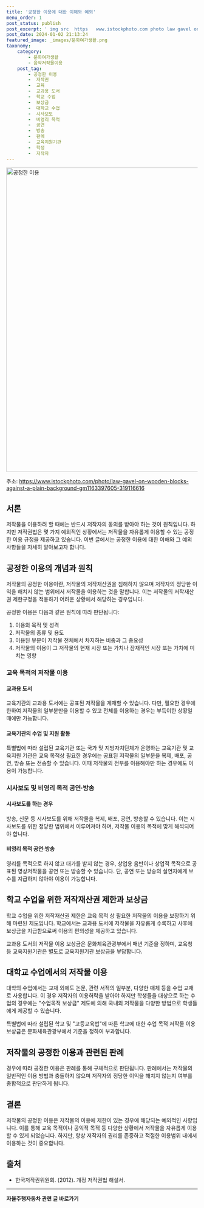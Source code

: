 ```yaml
---
title: '공정한 이용에 대한 이해와 예외'
menu_order: 1
post_status: publish
post_excerpt: ' img src  https   www.istockphoto.com photo law gavel on wooden blocks against a plain background gm1163397605 319116616  alt  공정한 이용  width  800   '
post_date: 2024-01-02 21:13:24
featured_image: _images/문화여가생활.png
taxonomy:
    category:
        - 문화여가생활
        - 음악저작물이용
    post_tag:
        - 공정한 이용
        -  저작권
        -  교육
        -  교과용 도서
        -  학교 수업
        -  보상금
        -  대학교 수업
        -  시사보도
        -  비영리 목적
        -  공연
        -  방송
        -  판례
        -  교육지원기관
        -  학생
        -  저작자
---
```



<img src="https://www.istockphoto.com/photo/law-gavel-on-wooden-blocks-against-a-plain-background-gm1163397605-319116616" alt="공정한 이용" width="800"/>

주소: https://www.istockphoto.com/photo/law-gavel-on-wooden-blocks-against-a-plain-background-gm1163397605-319116616

## 서론
저작물을 이용하려 할 때에는 반드시 저작자의 동의를 받아야 하는 것이 원칙입니다. 하지만 저작권법은 몇 가지 예외적인 상황에서는 저작물을 자유롭게 이용할 수 있는 공정한 이용 규정을 제공하고 있습니다. 이번 글에서는 공정한 이용에 대한 이해와 그 예외 사항들을 자세히 알아보고자 합니다.

## 공정한 이용의 개념과 원칙
저작물의 공정한 이용이란, 저작물의 저작재산권을 침해하지 않으며 저작자의 정당한 이익을 해치지 않는 범위에서 저작물을 이용하는 것을 말합니다. 이는 저작물의 저작재산권 제한규정을 적용하기 어려운 상황에서 해당하는 경우입니다.

공정한 이용은 다음과 같은 원칙에 따라 판단됩니다:

1. 이용의 목적 및 성격
2. 저작물의 종류 및 용도
3. 이용된 부분이 저작물 전체에서 차지하는 비중과 그 중요성
4. 저작물의 이용이 그 저작물의 현재 시장 또는 가치나 잠재적인 시장 또는 가치에 미치는 영향

### 교육 목적의 저작물 이용
#### 교과용 도서
교육기관의 교과용 도서에는 공표된 저작물을 게재할 수 있습니다. 다만, 필요한 경우에 한하여 저작물의 일부분만을 이용할 수 있고 전체를 이용하는 경우는 부득이한 상황일 때에만 가능합니다.

#### 교육기관의 수업 및 지원 활동
특별법에 따라 설립된 교육기관 또는 국가 및 지방자치단체가 운영하는 교육기관 및 교육지원 기관은 교육 목적상 필요한 경우에는 공표된 저작물의 일부분을 복제, 배포, 공연, 방송 또는 전송할 수 있습니다. 이때 저작물의 전부를 이용해야만 하는 경우에도 이용이 가능합니다.

### 시사보도 및 비영리 목적 공연·방송
#### 시사보도를 하는 경우
방송, 신문 등 시사보도를 위해 저작물을 복제, 배포, 공연, 방송할 수 있습니다. 이는 시사보도를 위한 정당한 범위에서 이루어져야 하며, 저작물 이용의 목적에 맞게 해석되어야 합니다.

#### 비영리 목적 공연·방송
영리를 목적으로 하지 않고 대가를 받지 않는 경우, 상업용 음반이나 상업적 목적으로 공표된 영상저작물을 공연 또는 방송할 수 있습니다. 단, 공연 또는 방송의 실연자에게 보수를 지급하지 않아야 이용이 가능합니다.

## 학교 수업을 위한 저작재산권 제한과 보상금
학교 수업을 위한 저작재산권 제한은 교육 목적 상 필요한 저작물의 이용을 보장하기 위해 마련된 제도입니다. 학교에서는 교과용 도서에 저작물을 자유롭게 수록하고 사후에 보상금을 지급함으로써 이용의 편의성을 제공하고 있습니다.

교과용 도서의 저작물 이용 보상금은 문화체육관광부에서 매년 기준을 정하며, 교육청 등 교육지원기관은 별도로 교육지원기관 보상금을 부담합니다.

## 대학교 수업에서의 저작물 이용
대학의 수업에서는 교재 외에도 논문, 관련 서적의 일부분, 다양한 매체 등을 수업 교재로 사용합니다. 이 경우 저작자의 이용허락을 받아야 하지만 학생들을 대상으로 하는 수업의 경우에는 "수업목적 보상금" 제도에 의해 국내외 저작물을 다양한 방법으로 학생들에게 제공할 수 있습니다.

특별법에 따라 설립된 학교 및 "고등교육법"에 따른 학교에 대한 수업 목적 저작물 이용 보상금은 문화체육관광부에서 기준을 정하여 부과합니다.

## 저작물의 공정한 이용과 관련된 판례
경우에 따라 공정한 이용은 판례를 통해 구체적으로 판단됩니다. 판례에서는 저작물의 일반적인 이용 방법과 충돌하지 않으며 저작자의 정당한 이익을 해치지 않는지 여부를 종합적으로 판단하게 됩니다.

## 결론
저작물의 공정한 이용은 저작물의 이용에 제한이 있는 경우에 해당되는 예외적인 사항입니다. 이를 통해 교육 목적이나 공익적 목적 등 다양한 상황에서 저작물을 자유롭게 이용할 수 있게 되었습니다. 하지만, 항상 저작자의 권리를 존중하고 적절한 이용범위 내에서 이용하는 것이 중요합니다.

## 출처
- 한국저작권위원회. (2012). 개정 저작권법 해설서. 


<!-- wp:separator -->
<hr class="wp-block-separator has-alpha-channel-opacity"/>
<!-- /wp:separator -->

<!-- wp:group {"backgroundColor":"base","layout":{"type":"constrained"}} -->
<div class="wp-block-group has-base-background-color has-background"><!-- wp:paragraph {"align":"center","fontSize":"medium"} -->
<p class="has-text-align-center has-large-font-size"><strong>자율주행자동차 관련 글 바로가기</strong></p>
<!-- /wp:paragraph -->


<!-- wp:latest-posts
{"categories":[{"id":2136,"count":19,"description":"","link":"https://uknowlaw.com/category/%ec%9e%90%ec%9c%a8%ec%a3%bc%ed%96%89%ec%9e%90%eb%8f%99%ec%b0%a8/","name":"자율주행자동차","slug":"자율주행자동차","taxonomy":"category","parent":0,"meta":[],"_links":{"self":[{"href":"https://uknowlaw.com/wp-json/wp/v2/categories/2136"}],"collection":[{"href":"https://uknowlaw.com/wp-json/wp/v2/categories"}],"about":[{"href":"https://uknowlaw.com/wp-json/wp/v2/taxonomies/category"}],"wp:post_type":[{"href":"https://uknowlaw.com/wp-json/wp/v2/posts?categories=2136"}],"curies":[{"name":"wp","href":"https://api.w.org/{rel}","templated":true}]}}],"postsToShow":100,"excerptLength":28,"postLayout":"grid","columns":2,"featuredImageAlign":"left","featuredImageSizeSlug":"large","fontSize":"small"} /--></div>
<!-- /wp:group -->